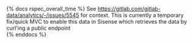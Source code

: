 {% docs rspec_overall_time %}
See https://gitlab.com/gitlab-data/analytics/-/issues/5545 for context. 
This is currently a temporary fix/quick MVC to enable this data in Sisense which retrieves the data by curl'ing a public endpoint  
{% enddocs %}


